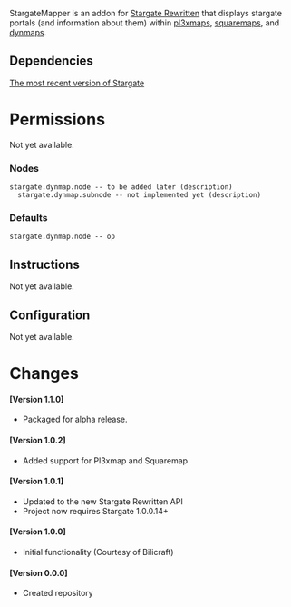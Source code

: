 StargateMapper is an addon for [Stargate Rewritten](https://sgrewritten.org) that displays stargate portals (and information about them) within [pl3xmaps](https://github.com/granny/Pl3xMap), [squaremaps](https://github.com/jpenilla/squaremap), and [dynmaps](https://github.com/webbukkit/dynmap).

## Dependencies
[The most recent version of Stargate](https:/sgrewritten.org/download)

# Permissions
Not yet available.
### Nodes
```
stargate.dynmap.node -- to be added later (description)
  stargate.dynmap.subnode -- not implemented yet (description)
```
### Defaults
```
stargate.dynmap.node -- op
```

## Instructions
Not yet available.

## Configuration
Not yet available.


# Changes
#### [Version 1.1.0]

- Packaged for alpha release.

#### [Version 1.0.2]

- Added support for Pl3xmap and Squaremap

#### [Version 1.0.1]

- Updated to the new Stargate Rewritten API
- Project now requires Stargate 1.0.0.14+

#### [Version 1.0.0]

 - Initial functionality (Courtesy of Bilicraft)

#### [Version 0.0.0]

 - Created repository
